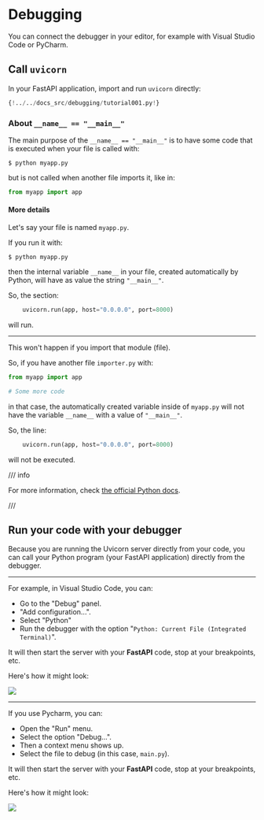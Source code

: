 # Debugging

You can connect the debugger in your editor, for example with Visual Studio Code or PyCharm.

## Call `uvicorn`

In your FastAPI application, import and run `uvicorn` directly:

```Python hl_lines="1  15"
{!../../docs_src/debugging/tutorial001.py!}
```

### About `__name__ == "__main__"`

The main purpose of the `__name__ == "__main__"` is to have some code that is executed when your file is called with:

<div class="termy">

```console
$ python myapp.py
```

</div>

but is not called when another file imports it, like in:

```Python
from myapp import app
```

#### More details

Let's say your file is named `myapp.py`.

If you run it with:

<div class="termy">

```console
$ python myapp.py
```

</div>

then the internal variable `__name__` in your file, created automatically by Python, will have as value the string `"__main__"`.

So, the section:

```Python
    uvicorn.run(app, host="0.0.0.0", port=8000)
```

will run.

---

This won't happen if you import that module (file).

So, if you have another file `importer.py` with:

```Python
from myapp import app

# Some more code
```

in that case, the automatically created variable inside of `myapp.py` will not have the variable `__name__` with a value of `"__main__"`.

So, the line:

```Python
    uvicorn.run(app, host="0.0.0.0", port=8000)
```

will not be executed.

/// info

For more information, check <a href="https://docs.python.org/3/library/__main__.html" class="external-link" target="_blank">the official Python docs</a>.

///

## Run your code with your debugger

Because you are running the Uvicorn server directly from your code, you can call your Python program (your FastAPI application) directly from the debugger.

---

For example, in Visual Studio Code, you can:

* Go to the "Debug" panel.
* "Add configuration...".
* Select "Python"
* Run the debugger with the option "`Python: Current File (Integrated Terminal)`".

It will then start the server with your **FastAPI** code, stop at your breakpoints, etc.

Here's how it might look:

<img src="/img/tutorial/debugging/image01.png">

---

If you use Pycharm, you can:

* Open the "Run" menu.
* Select the option "Debug...".
* Then a context menu shows up.
* Select the file to debug (in this case, `main.py`).

It will then start the server with your **FastAPI** code, stop at your breakpoints, etc.

Here's how it might look:

<img src="/img/tutorial/debugging/image02.png">
